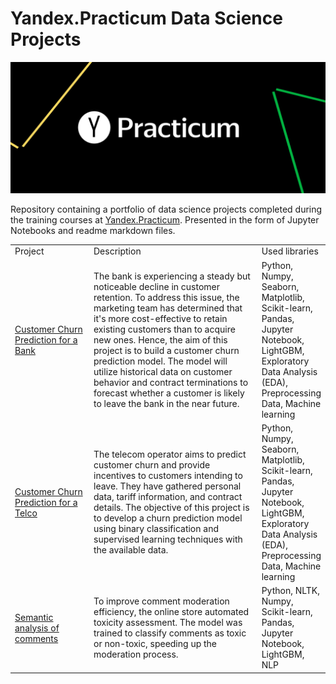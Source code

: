 

# Yandex.Practicum Data Science Projects

[![Yandex.Practicum](https://raw.githubusercontent.com/ivansakov/wdl-2023/main/Data/yandex_practicum_l.png)](https://practicum.yandex.ru/)


Repository containing a portfolio of data science projects completed during the training courses at [Yandex.Practicum](https://practicum.yandex.ru/).
Presented in the form of Jupyter Notebooks and readme markdown files.


<table width=100% valign=top >
  <tr>
    <td width=25%>Project</td>
    <td>Description</td>
    <td width=20%>Used libraries</td>
  </tr>
        <tr>
    <td><a href="https://github.com/ivansakov/yandex-practicum-ds-projects/tree/main/bank-customer-churn-modeling">Customer Churn Prediction for a Bank</a></td>
    <td>The bank is experiencing a steady but noticeable decline in customer retention. To address this issue, the marketing team has determined that it's more cost-effective to retain existing customers than to acquire new ones. Hence, the aim of this project is to build a customer churn prediction model. The model will utilize historical data on customer behavior and contract terminations to forecast whether a customer is likely to leave the bank in the near future.</td>
    <td>Python, Numpy, Seaborn, Matplotlib, Scikit-learn, Pandas, Jupyter Notebook, LightGBM, Exploratory Data Analysis (EDA), Preprocessing Data, Machine learning</td>
  </tr>
      <tr>
    <td><a href="https://github.com/ivansakov/yandex-practicum-ds-projects/tree/main/telco-customer-churn-modeling">Customer Churn Prediction for a Telco</a></td>
    <td>The telecom operator aims to predict customer churn and provide incentives to customers intending to leave. They have gathered personal data, tariff information, and contract details. The objective of this project is to develop a churn prediction model using binary classification and supervised learning techniques with the available data.</td>
    <td>Python, Numpy, Seaborn, Matplotlib, Scikit-learn, Pandas, Jupyter Notebook, LightGBM, Exploratory Data Analysis (EDA), Preprocessing Data, Machine learning</td>
  </tr>
    <tr>
    <td><a href="https://github.com/ivansakov/yandex-practicum-ds-projects/tree/main/semantic-analysis">Semantic analysis of comments</a></td>
    <td>To improve comment moderation efficiency, the online store automated toxicity assessment. The model was trained to classify comments as toxic or non-toxic, speeding up the moderation process.</td>
    <td>Python, NLTK, Numpy, Scikit-learn, Pandas, Jupyter Notebook, LightGBM, NLP</td>
  </tr>
</table>


